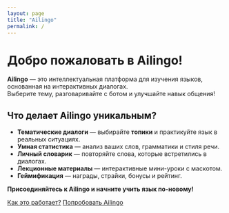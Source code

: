 ```yaml
---
layout: page
title: "Ailingo"
permalink: /
---
```


# Добро пожаловать в Ailingo!

**Ailingo** — это интеллектуальная платформа для изучения языков, основанная на интерактивных диалогах.  
Выберите тему, разговаривайте с ботом и улучшайте навык общения!  

## Что делает Ailingo уникальным?

- **Тематические диалоги** — выбирайте **топики** и практикуйте язык в реальных ситуациях.
- **Умная статистика** — анализ ваших слов, грамматики и стиля речи.
- **Личный словарик** — повторяйте слова, которые встретились в диалогах.
- **Лекционные материалы** — интерактивные мини-уроки с маскотом.
- **Геймификация** — награды, страйки, бонусы и рейтинг.

**Присоединяйтесь к Ailingo и начните учить язык по-новому!**

<a href="/how-it-works" class="btn btn-primary"> Как это работает?</a>
<a href="/try" class="btn btn-success"> Попробовать Ailingo</a>
